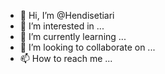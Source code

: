 - 👋 Hi, I’m @Hendisetiari
- 👀 I’m interested in ...
- 🌱 I’m currently learning ...
- 💞️ I’m looking to collaborate on ...
- 📫 How to reach me ...

<!---
Hendisetiari/Hendisetiari is a ✨ special ✨ repository because its `README.md` (this file) appears on your GitHub profile.
You can click the Preview link to take a look at your changes.
--->
